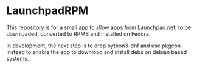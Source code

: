 # LaunchpadRPM

This repository is for a small app to allow apps from Launchpad.net, to be downloaded, converted to RPMS and installed on Fedora.

In development, the next step is to drop python3-dnf and use pkgcon instead to enable the app to download and install debs on debian based systems.

